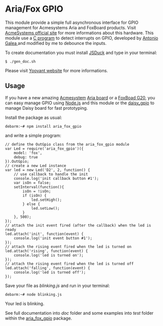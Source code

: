 # Aria/Fox GPIO

This module provide a simple full asynchronous interface for GPIO management for Acmesystems Aria and FoxBoard products. Visit [AcmeSystems official site](http://www.acmesystems.it/) for more informations about this hardware.
This module use a [C program](https://github.com/ant9000/FoxNode/blob/master/acme/gpio/poll.c) to detect interrupts on GPIO, developed by [Antonio Galea ](https://github.com/ant9000) and modified by me to debounce the inputs.

To create documentation you must install [JSDuck](https://github.com/senchalabs/jsduck) and type in your terminal:

    $ ./gen_doc.sh

Please visit [Yoovant website](http://www.yoovant.com/how-to-manage-gpio-on-arm-based-sbc-aria-and-fox-g20/) for more informations.

## Usage

If you have a new amazing [Acmesystem](http://www.acmesystems.it) [Aria board](http://www.acmesystems.it/aria) or a [FoxBoad G20](http://www.acmesystems.it/FOXG20), you can easy manage GPIO using [Node.js](http://nodejs.org) and this module or the [daisy_gpio](https://npmjs.org/package/daisy_gpio) to manage Daisy board for fast prototyping.

Install the package as usual:

    debarm:~# npm install aria_fox_gpio

and write a simple program:
 
    // define the OutGpio class from the aria_fox_gpio module
    var Led = require('aria_fox_gpio')({
        model: 'fox',
        debug: true
    }).OutGpio;
    // create a new Led instance
    var led = new Led('D2', 2, function() {
        // use callback to handle the init
        console.log('init callback button #1');
        var isOn = false;
        setInterval(function(){
            isOn = !isOn;
            if (isOn) {
                led.setHigh();
            } else {
                led.setLow();
            }
        }, 500);
    });
    // attach the init event fired (after the callback) when the led is ready 
    led.attach('init', function(event) {
        console.log('init event button #1');
    });
    // attach the rising event fired when the led is turned on
    led.attach('rising', function(event) {
        console.log('led is turned on');
    });
    // attach the rising event fired when the led is turned off
    led.attach('falling', function(event) {
        console.log('led is turned off');
    });

Save your file as _blinking.js_ and run in your terminal:

    debarm:~# node blinking.js

Your led is blinking.

See full documentation into _doc_ folder and some examples into _test_ folder within the [aria_fox_gpio](https://npmjs.org/package/aria_fox_gpio) package.